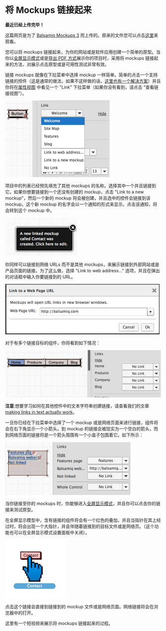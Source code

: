 # 将 Mockups 链接起来

**最近已经上传完毕！** 
   
这篇网页是为了 [Balsamiq Mockups 3](https://balsamiq.com/products/mockups/) 而上传的。原来的文件您可以点击[这里](http://media.balsamiq.com/files/Balsamiq_Mockups_v1-v2_Docs.pdf)来观看。

您可以将 mockups 链接起来，为你的网站或是软件应用创建一个简单的原型。当你以[全屏显示模式](http://support.balsamiq.com/customer/portal/articles/111756)或是[导出 PDF 方式](http://support.balsamiq.com/customer/portal/articles/111730#exportpdf)展示你的项目时，采用将 mockups 链接起来的方法，对展示点击原型或是可用性测试非常有效。

链接 mockups 就像在下拉菜单中选择 mockup 一样简单。简单的点击一个支持链接的控件（这是通常的做法，如果不这样做的话，[这里也有一个解决方案](http://support.balsamiq.com/customer/portal/articles/117684)）并且你将在[属性视图](http://support.balsamiq.com/customer/portal/articles/110114) 中看见一个 "Link" 下拉菜单（如果你没有看到，请点击 “查看链接视图”）。

![image](images/link_inspector.png)

项目中的列表已经预先填充了其他 mockups 的名称。选择其中一个并且链接到它。如果你想要链接到一个还没有创建的 mockup，点击 "Link to a new mockup"，然后一个新的 mockup 将会被创建，并且选中的控件会链接到该 mockup。这个新 mockup 的名字会以一个通知的形式来显示。点击该通知，将会转到这个 mockup 中。

![image](images/linktonewmockup.png)

你同样可以链接到网络 URLs 而不是其他 mockups，来展示链接到外部网站或是产品页面的链接。为了这么做，选择 "Link to web address..." 选项，并且在弹出的对话框中输入你要链接到的 URL。

![image](images/linktourl.png)

对于有多个链接目标的组件，你将看到如下情况：

![image](images/link_inspector_multi.png)

**注意**:想要学习如何在其他控件中的文本字符串创建链接，请查看我们的文章 [making links in text actually work](http://support.balsamiq.com/customer/portal/articles/110121#linking)。

一旦你已经在下拉菜单中选择了一个 mockup 或是网络页面来进行链接，组件将会在右下角显示一个小箭头。到 mockup 的链接会被现实为一个空白的箭头，而到网络页面的链接将是一个箭头周围有一个小盒子包围着它。如下所示：

![image](images/bracket_links.png)

当你链接至你的 mockups 时，你能够进入[全屏显示模式](http://support.balsamiq.com/customer/portal/articles/111756)，并且你可以点击你的链接来测试原型。

在全屏显示模型中，含有链接的组件将会有一个红色的叠加，并且当指针在其上经过时，将会出现一个大指针，并且伴随着链接到的目标文件或是网络页。（这个功能也可以在全屏显示模式设置面板中关闭）。

![image](images/bighand.png)

点击这个链接会直接到链接到的 mockup 文件或是网络页面。网络链接将会在浏览器中的打开。

这里有一个短视频来展示将 mockups 链接起来的过程。
